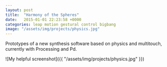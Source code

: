 ```yaml
---
layout: post
title:  "Harmony of the Spheres"
date:   2015-01-01 22:23:58 +0000
categories: leap motion gestural control bigbang
image: "/assets/img/projects/physics.jpg"
---
```

Prototypes of a new synthesis software based on physics and multitouch, currently with Processing and Pd.

![My helpful screenshot]({{ "/assets/img/projects/physics.jpg" }})
